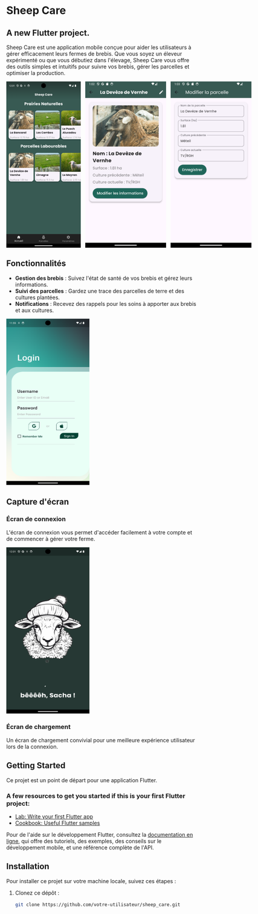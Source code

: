 # Sheep Care

## A new Flutter project.

Sheep Care est une application mobile conçue pour aider les utilisateurs à gérer efficacement leurs fermes de brebis. Que vous soyez un éleveur expérimenté ou que vous débutiez dans l'élevage, Sheep Care vous offre des outils simples et intuitifs pour suivre vos brebis, gérer les parcelles et optimiser la production.

<div style="display: flex;">
    <img src="assets/sheep_care.png" alt="Sheep Care" width="220" height="440">&nbsp;&nbsp;&nbsp;
    <img src="assets/sheep_care2.png" alt="Sheep Care" width="220" height="440">&nbsp;&nbsp;&nbsp;
    <img src="assets/sheep_care3.png" alt="Sheep Care" width="220" height="440">
</div>

## Fonctionnalités

- **Gestion des brebis** : Suivez l'état de santé de vos brebis et gérez leurs informations.
- **Suivi des parcelles** : Gardez une trace des parcelles de terre et des cultures plantées.
- **Notifications** : Recevez des rappels pour les soins à apporter aux brebis et aux cultures.

<img src="assets/login.png" alt="Écran de connexion" width="220" height="440">

## Capture d'écran

### Écran de connexion
L'écran de connexion vous permet d'accéder facilement à votre compte et de commencer à gérer votre ferme.

<img src="assets/loading.png" alt="Écran de chargement" width="220" height="440">

### Écran de chargement
Un écran de chargement convivial pour une meilleure expérience utilisateur lors de la connexion.

## Getting Started

Ce projet est un point de départ pour une application Flutter.

### A few resources to get you started if this is your first Flutter project:

- [Lab: Write your first Flutter app](https://docs.flutter.dev/get-started/codelab)
- [Cookbook: Useful Flutter samples](https://docs.flutter.dev/cookbook)

Pour de l'aide sur le développement Flutter, consultez la [documentation en ligne](https://docs.flutter.dev/), qui offre des tutoriels, des exemples, des conseils sur le développement mobile, et une référence complète de l'API.

## Installation

Pour installer ce projet sur votre machine locale, suivez ces étapes :

1. Clonez ce dépôt :
   ```bash
   git clone https://github.com/votre-utilisateur/sheep_care.git
